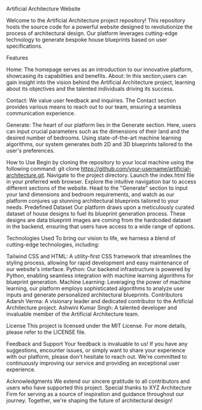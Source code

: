 Artificial Architecture Website

Welcome to the Artificial Architecture project repository! This repository hosts the source code for a powerful website designed to revolutionize the process of architectural design. Our platform leverages cutting-edge technology to generate bespoke house blueprints based on user specifications.

Features

Home: The homepage serves as an introduction to our innovative platform, showcasing its capabilities and benefits. About: In this section,users can gain insight into the vision behind the Artificial Architecture project, learning about its objectives and the talented individuals driving its success.

Contact: We value user feedback and inquiries. The Contact section provides various means to reach out to our team, ensuring a seamless communication experience.

Generate: The heart of our platform lies in the Generate section. Here, users can input crucial parameters such as the dimensions of their land and the desired number of bedrooms. Using state-of-the-art machine learning algorithms, our system generates both 2D and 3D blueprints tailored to the user's preferences.

How to Use Begin by cloning the repository to your local machine using the following command: git clone https://github.com/your-username/artificial-architecture.git. Navigate to the project directory. Launch the index.html file in your preferred web browser. Explore the intuitive navigation bar to access different sections of the website. Head to the "Generate" section to input your land dimensions and bedroom requirements, and watch as our platform conjures up stunning architectural blueprints tailored to your needs. Predefined Dataset Our platform draws upon a meticulously curated dataset of house designs to fuel its blueprint generation process. These designs are data blueprint images are coming from the hardcoded dataset in the backend, ensuring that users have access to a wide range of options.

Technologies Used To bring our vision to life, we harness a blend of cutting-edge technologies, including:

Tailwind CSS and HTML: A utility-first CSS framework that streamlines the styling process, allowing for rapid development and easy maintenance of our website's interface. Python: Our backend infrastructure is powered by Python, enabling seamless integration with machine learning algorithms for blueprint generation. Machine Learning: Leveraging the power of machine learning, our platform employs sophisticated algorithms to analyze user inputs and generate personalized architectural blueprints. Contributors Adarsh Verma: A visionary leader and dedicated contributor to the Artificial Architecture project. Ashwini Kumar Singh: A talented developer and invaluable member of the Artificial Architecture team.

License This project is licensed under the MIT License. For more details, please refer to the LICENSE file.

Feedback and Support Your feedback is invaluable to us! If you have any suggestions, encounter issues, or simply want to share your experience with our platform, please don't hesitate to reach out. We're committed to continuously improving our service and providing an exceptional user experience.

Acknowledgments We extend our sincere gratitude to all contributors and users who have supported this project. Special thanks to XYZ Architecture Firm for serving as a source of inspiration and guidance throughout our journey. Together, we're shaping the future of architectural design!
